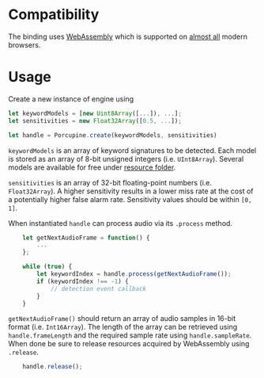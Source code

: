 # Compatibility

The binding uses [WebAssembly](https://webassembly.org/) which is supported on
[almost all](https://caniuse.com/#feat=wasm) modern browsers.

# Usage

Create a new instance of engine using

```javascript
let keywordModels = [new Uint8Array([...]), ...];
let sensitivities = new Float32Array([0.5, ...]);

let handle = Porcupine.create(keywordModels, sensitivities)
```

`keywordModels` is an array of keyword signatures to be detected. Each model is stored as an array of 8-bit unsigned
integers (i.e. `UInt8Array`). Several models are available for free under [resource folder](/resources/keyword_files/wasm).

`sensitivities` is an array of 32-bit floating-point numbers (i.e. `Float32Array`). A higher sensitivity results in a
lower miss rate at the cost of a potentially higher false alarm rate. Sensitivity values should be within `[0, 1]`.

When instantiated `handle` can process audio via its `.process` method.

```javascript
    let getNextAudioFrame = function() {
        ...
    };

    while (true) {
        let keywordIndex = handle.process(getNextAudioFrame());
        if (keywordIndex !== -1) {
            // detection event callback
        }
    }
```

`getNextAudioFrame()` should return an array of audio samples in 16-bit format (i.e. `Int16Array`). The length of the
array can be retrieved using `handle.frameLength` and the required sample rate using `handle.sampleRate`. When done be
sure to release resources acquired by WebAssembly using `.release`.

```javascript
    handle.release();
```
